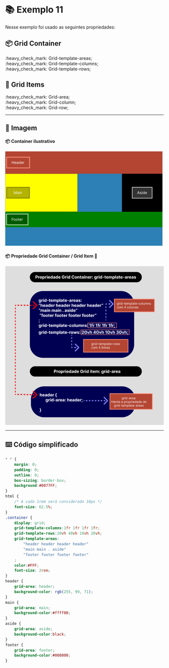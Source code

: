 # :books: Exemplo 11

<p>Nesse exemplo foi usado as seguintes propriedades:</p>

## :package: Grid Container
<p> 
    :heavy_check_mark: Grid-template-areas;<br>    
    :heavy_check_mark: Grid-template-columns;<br>
    :heavy_check_mark: Grid-template-rows;<br>                              
</p>

## :pencil: Grid Items

<p>     
    :heavy_check_mark: Grid-area;<br>                 
    :heavy_check_mark: Grid-column;<br>    
    :heavy_check_mark: Grid-row;<br>    
</p>

---

## :art: Imagem 

#### :package: Container ilustrativo

<img alt="container" src="../../img/01-AULA-ex-11-container-8.png">

#### :package: Propriedade Grid Container / Grid Item :pencil:

<img alt="container" src="../../img/explicacao-gta-ga.png">

---

## :keyboard: Código simplificado

```css
* * {
    margin: 0;
    padding: 0;
    outline: 0;
    box-sizing: border-box;
    background:#0077FF;    
}
html {
    /* A cada 1rem será considerado 10px */
    font-size: 62.5%;
}
.container {
    display: grid;  
    grid-template-columns:1fr 1fr 1fr 1fr;
    grid-template-rows:20vh 40vh 10vh 20vh;   
    grid-template-areas: 
        "header header header header"
        "main main . aside"       
        "footer footer footer footer"
    ;                              
    color:#FFF;
    font-size: 2rem;
}
header {
    grid-area: header;
    background-color: rgb(255, 99, 71);          
}
main {        
    grid-area: main;
    background-color:#ffff00;    
}
aside {     
    grid-area: aside;     
    background-color:black;    
}
footer {    
    grid-area: footer; 
    background-color:#008000;
}

    
```